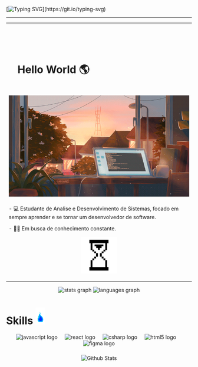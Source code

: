 

[![Typing SVG](https://readme-typing-svg.herokuapp.com?font=Fira+Code&weight=300&size=20&duration=4000&pause=1000&color=FF6600&center=true&vCenter=true&random=false&width=1000&lines=Eai!%2C+eu+sou+o+Lucas+Teixeira.;Eu+tenho+22+anos+e+sou+estudante+de+Analise+e+Desenvolvimento+de+Sistemas.;Seja+Bem+Vindo!)](https://git.io/typing-svg)

---   
<!--titulo--> 

<table width="100%" align="center">
<td align="center">
<br />
<br />
<br />


<div id="user-content-toc">
<ul align="Left">
<summary><h1 style="display: inline-block">Hello World 🌎</h1></summary>
</div>

###
  
<!--Imagem-->
  <p align="center">
  <img align="center" src="img/Img.gif" alt="Imagem">
</p>

###

<!-- Apresentaçao -->
<p align = "Left">
  - 💻 Estudante de Analise e Desenvolvimento de Sistemas, focado em sempre aprender e se tornar um desenvolvedor de software.
</p>  

<p align = "Left">
  - 👨‍💻 Em busca de conhecimento constante.
</p>


<p>
<img height="100" src="img/Time.gif"> 
</a>
</p>

</td>
</tr>
</table>

<!--Estatiticas-->
<div align="center">
  <img src="https://github-readme-stats.vercel.app/api?username=LuksTeixeira&hide_title=false&hide_rank=false&show_icons=true&include_all_commits=true&count_private=true&disable_animations=false&theme=slateorange&locale=en&hide_border=false&order=1" height="150" alt="stats graph" style="margin-Left: 100px;" />
  <img src="https://github-readme-stats.vercel.app/api/top-langs?username=LuksTeixeira&locale=en&hide_title=false&layout=compact&card_width=320&langs_count=5&theme=slateorange&hide_border=false&order=2" height="150" alt="languages graph" style="margin-Right: 100px;" />
</div>


###

<div align="left">
   <h1>Skills <img src="img/fogo.gif" width="25px">
   </h1>

<div align="center">
  <img src="https://cdn.jsdelivr.net/gh/devicons/devicon/icons/javascript/javascript-original.svg" height="40" alt="javascript logo"  />
  <img width="12" />
  <img src="https://cdn.jsdelivr.net/gh/devicons/devicon/icons/react/react-original.svg" height="40" alt="react logo"  />
  <img width="12" />
  <img src="https://skillicons.dev/icons?i=cs" height="40" alt="csharp logo"  />
  <img width="12" />
  <img src="https://cdn.jsdelivr.net/gh/devicons/devicon/icons/html5/html5-original.svg" height="40" alt="html5 logo"  />
  <img width="12" />
  <img src="https://cdn.jsdelivr.net/gh/devicons/devicon/icons/figma/figma-original.svg" height="40" alt="figma logo"  />
</div>

###

<p align="center">
        <img src="https://raw.githubusercontent.com/mayhemantt/mayhemantt/Update/svg/Bottom.svg" alt="Github Stats" />
</p>

